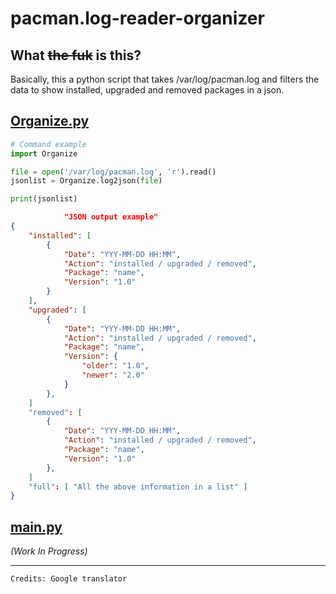 # pacman.log-reader-organizer

## What ~~the fuk~~ is this?

Basically, this a python script that takes /var/log/pacman.log and filters the data to show installed, upgraded and removed packages in a json.

## [Organize.py](./Organize.py)

```python
# Command example
import Organize

file = open('/var/log/pacman.log', 'r').read()
jsonlist = Organize.log2json(file)

print(jsonlist)

```

```json
            "JSON output example"
{
    "installed": [
        {
            "Date": "YYY-MM-DD HH:MM",
            "Action": "installed / upgraded / removed",
            "Package": "name",
            "Version": "1.0"
        }
    ],
    "upgraded": [
        {
            "Date": "YYY-MM-DD HH:MM",
            "Action": "installed / upgraded / removed",
            "Package": "name",
            "Version": {
                "older": "1.0",
                "newer": "2.0"
            }
        },
    ]
    "removed": [
        {
            "Date": "YYY-MM-DD HH:MM",
            "Action": "installed / upgraded / removed",
            "Package": "name",
            "Version": "1.0"
        },
    ]
    "full": [ "All the above information in a list" ]
}
```

## [main.py](./main.py)

_(Work In Progress)_

---

`Credits: Google translator`
